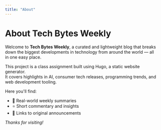```yaml
---
title: "About"
---
```


# About Tech Bytes Weekly

Welcome to **Tech Bytes Weekly**, a curated and lightweight blog that breaks down
the biggest developments in technology from around the world — all in one easy place.

This project is a class assignment built using Hugo, a static website generator.  
It covers highlights in AI, consumer tech releases, programming trends, and web development tooling.

Here you'll find:
- 📰 Real-world weekly summaries
- ⭐ Short commentary and insights
- 🔗 Links to original announcements

_Thanks for visiting!_
